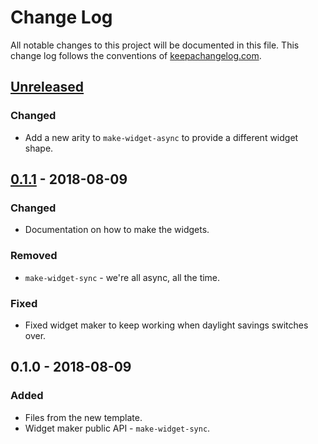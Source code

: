 # Change Log
All notable changes to this project will be documented in this file. This change log follows the conventions of [keepachangelog.com](http://keepachangelog.com/).

## [Unreleased]
### Changed
- Add a new arity to `make-widget-async` to provide a different widget shape.

## [0.1.1] - 2018-08-09
### Changed
- Documentation on how to make the widgets.

### Removed
- `make-widget-sync` - we're all async, all the time.

### Fixed
- Fixed widget maker to keep working when daylight savings switches over.

## 0.1.0 - 2018-08-09
### Added
- Files from the new template.
- Widget maker public API - `make-widget-sync`.

[Unreleased]: https://github.com/your-name/exercises-02/compare/0.1.1...HEAD
[0.1.1]: https://github.com/your-name/exercises-02/compare/0.1.0...0.1.1
